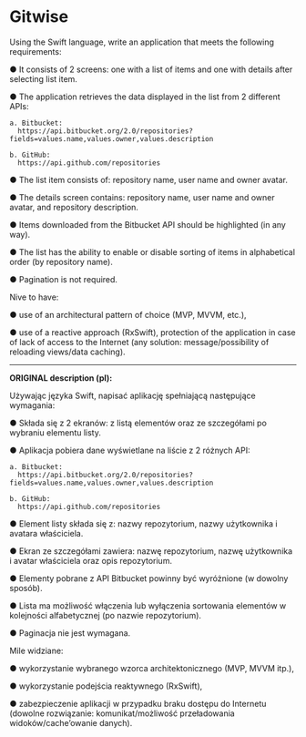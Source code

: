 # Gitwise

Using the Swift language, write an application that meets the following requirements:
  
  ● It consists of 2 screens: one with a list of items and one with details after selecting
    list item.
  
  ● The application retrieves the data displayed in the list from 2 different APIs:
    
    a. Bitbucket:
      https://api.bitbucket.org/2.0/repositories?fields=values.name,values.owner,values.description
    
    b. GitHub:
      https://api.github.com/repositories
  
  ● The list item consists of: repository name, user name and owner avatar.
  
  ● The details screen contains: repository name, user name and owner avatar, and repository description.
  
  ● Items downloaded from the Bitbucket API should be highlighted (in any way).
  
  ● The list has the ability to enable or disable sorting of items in alphabetical order (by repository name).
  
  ● Pagination is not required.
  
  Nive to have:
  
  ● use of an architectural pattern of choice (MVP, MVVM, etc.),
  
  ● use of a reactive approach (RxSwift),
    protection of the application in case of lack of access to the Internet (any
    solution: message/possibility of reloading views/data caching).


------------------------------
**ORIGINAL description (pl):**

Używając języka Swift, napisać aplikację spełniającą następujące wymagania:
  
  ● Składa się z 2 ekranów: z listą elementów oraz ze szczegółami po wybraniu
  elementu listy.
  
  ● Aplikacja pobiera dane wyświetlane na liście z 2 różnych API:
    
    a. Bitbucket:
      https://api.bitbucket.org/2.0/repositories?fields=values.name,values.owner,values.description
    
    b. GitHub:
      https://api.github.com/repositories
  
  ● Element listy składa się z: nazwy repozytorium, nazwy użytkownika i avatara właściciela.
  
  ● Ekran ze szczegółami zawiera: nazwę repozytorium, nazwę użytkownika i avatar właściciela oraz opis repozytorium.
  
  ● Elementy pobrane z API Bitbucket powinny być wyróżnione (w dowolny sposób).
  
  ● Lista ma możliwość włączenia lub wyłączenia sortowania elementów w kolejności alfabetycznej (po nazwie repozytorium).
  
  ● Paginacja nie jest wymagana.
  
  Mile widziane:
  
  ● wykorzystanie wybranego wzorca architektonicznego (MVP, MVVM itp.),
  
  ● wykorzystanie podejścia reaktywnego (RxSwift),
  
  ● zabezpieczenie aplikacji w przypadku braku dostępu do Internetu (dowolne
  rozwiązanie: komunikat/możliwość przeładowania widoków/cache’owanie danych).
